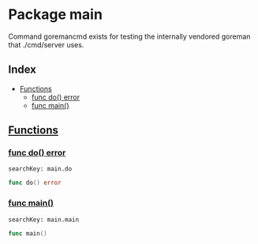 # Package main

Command goremancmd exists for testing the internally vendored goreman that ./cmd/server uses. 

## Index

* [Functions](#func)
    * [func do() error](#do)
    * [func main()](#main)


## <a id="func" href="#func">Functions</a>

### <a id="do" href="#do">func do() error</a>

```
searchKey: main.do
```

```Go
func do() error
```

### <a id="main" href="#main">func main()</a>

```
searchKey: main.main
```

```Go
func main()
```

